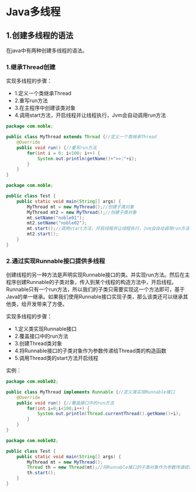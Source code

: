 # Java多线程

## 1.创建多线程的语法
在java中有两种创建多线程的语法。<br>

### 1.继承Thread创建
实现多线程的步骤：<br>
- 1.定义一个类继承Thread
- 2.重写run方法
- 3.在主程序中创建该类对象
- 4.调用start方法，开启线程并让线程执行，Jvm会自动调用run方法

```java
package com.noble;

public class MyThread extends Thread {//定义一个类继承Thread
	@Override
	public void run() {//重写run方法
		for(int i = 0; i<100; i++) {
			System.out.println(getName()+">>:"+i);
		}
	}
}
```

```java
package com.noble;

public class Test {
	public static void main(String[] args) {
		MyThread mt = new MyThread();//创建子类对象
		MyThread mt2 = new MyThread();//创建子类对象
		mt.setName("noble01");
		mt2.setName("noble02");
		mt.start();//调用start方法，开启线程并让线程执行，Jvm会自动调用run方法
		mt2.start();
	}
}
```

### 2.通过实现Runnable接口提供多线程
创建线程的另一种方法是声明实现Runnable接口的类。并实现run方法。然后在主程序创建Runnable的子类对象，传入到某个线程的构造方法中，开启线程。<br>
Runnable只有一个run方法，所以我们的子类只需要实现这一个方法即可，基于Java的单一继承。如果我们使用Runnable接口实现子类，那么该类还可以继承其他类，给开发带来了方便。<br>

实现多线程的步骤：<br>
- 1.定义类实现Runnable接口
- 2.覆盖接口中的run方法
- 3.创建Thread类对象
- 4.将Runnable接口的子类对象作为参数传递给Thread类的构造函数
- 5.调用Thread类的start方法开启线程

实例：<br>
```java
package com.noble02;

public class MyThread implements Runnable {//定义类实现Runnable接口
	@Override
	public void run() {//覆盖接口中的run方法
		for(int i=0;i<100;i++) {
			System.out.println(Thread.currentThread().getName()+i);
		}
	}
}
```

```java
package com.noble02;

public class Test {
	public static void main(String[] args) {
		MyThread mt = new MyThread();
		Thread th = new Thread(mt);//将Runnable接口的子类对象作为参数传递给Thread类的构造函数
		th.start();
	}
}
```




























#
